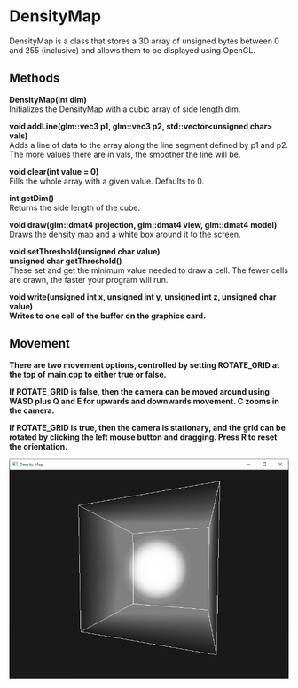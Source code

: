 # DensityMap

DensityMap is a class that stores a 3D array of unsigned bytes between 0 and 255 (inclusive) and allows them to be displayed using OpenGL.

## Methods

<b>DensityMap(int dim)</b>  
Initializes the DensityMap with a cubic array of side length dim.

<b>void addLine(glm::vec3 p1, glm::vec3 p2, std::vector&lt;unsigned char&gt; vals)</b>  
Adds a line of data to the array along the line segment defined by p1 and p2.
The more values there are in vals, the smoother the line will be.

<b>void clear(int value = 0)</b>  
Fills the whole array with a given value. Defaults to 0.

<b>int getDim()</b>  
Returns the side length of the cube.

<b>void draw(glm::dmat4 projection, glm::dmat4 view, glm::dmat4 model)</b>  
Draws the density map and a white box around it to the screen.

<b>void setThreshold(unsigned char value)</b>  
<b>unsigned char getThreshold()</b>  
These set and get the minimum value needed to draw a cell. The fewer cells are drawn, the faster your program will run.

<b>void write(unsigned int x, unsigned int y, unsigned int z, unsigned char value)<b>  
Writes to one cell of the buffer on the graphics card.

## Movement

There are two movement options, controlled by setting ROTATE_GRID at the top of main.cpp to either true or false.  

If ROTATE_GRID is false, then the camera can be moved around using WASD plus Q and E for upwards and downwards movement. C zooms in the camera.  

If ROTATE_GRID is true, then the camera is stationary, and the grid can be rotated by clicking the left mouse button and dragging. Press R to reset the orientation.  

![The image is in the images folder](https://github.com/ethanlipson/DensityMap/raw/master/images/sphere.png "Sphere demo")
